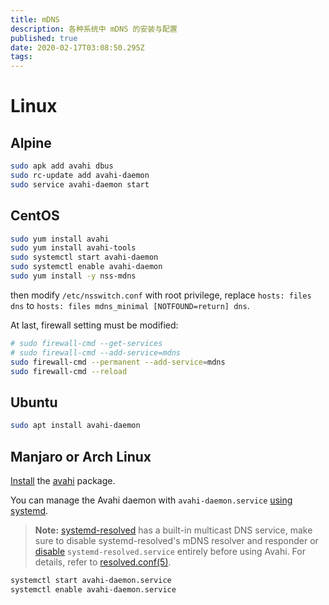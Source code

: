 ```yaml
---
title: mDNS
description: 各种系统中 mDNS 的安装与配置
published: true
date: 2020-02-17T03:08:50.295Z
tags: 
---
```


# Linux

## Alpine

```bash
sudo apk add avahi dbus
sudo rc-update add avahi-daemon
sudo service avahi-daemon start
```

## CentOS

```bash
sudo yum install avahi
sudo yum install avahi-tools
sudo systemctl start avahi-daemon
sudo systemctl enable avahi-daemon
sudo yum install -y nss-mdns
```

then modify `/etc/nsswitch.conf` with root privilege, replace `hosts: files dns` to `hosts: files mdns_minimal [NOTFOUND=return] dns`.

At last, firewall setting must be modified:

```bash
# sudo firewall-cmd --get-services
# sudo firewall-cmd --add-service=mdns
sudo firewall-cmd --permanent --add-service=mdns
sudo firewall-cmd --reload
```

## Ubuntu

```bash
sudo apt install avahi-daemon
```

## Manjaro or Arch Linux

[Install](https://wiki.archlinux.org/index.php/Install) the [avahi](https://www.archlinux.org/packages/?name=avahi) package.

You can manage the Avahi daemon with `avahi-daemon.service` [using systemd](https://wiki.archlinux.org/index.php/Systemd#Using_units).

> **Note:** [systemd-resolved](https://wiki.archlinux.org/index.php/Systemd-resolved) has a built-in multicast DNS service, make sure to disable systemd-resolved's mDNS resolver and responder or [disable](https://wiki.archlinux.org/index.php/Disable) `systemd-resolved.service` entirely before using Avahi. For details, refer to [resolved.conf(5)](https://jlk.fjfi.cvut.cz/arch/manpages/man/resolved.conf.5).

```bash
systemctl start avahi-daemon.service
systemctl enable avahi-daemon.service
```